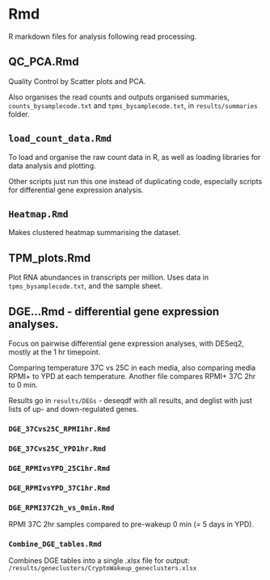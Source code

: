 # Rmd

R markdown files for analysis following read processing.

## QC_PCA.Rmd

Quality Control by Scatter plots and PCA.

Also organises the read counts and outputs organised summaries, `counts_bysamplecode.txt` and `tpms_bysamplecode.txt`, in `results/summaries` folder.

## `load_count_data.Rmd`

To load and organise the raw count data in R, as well as loading libraries for data analysis and plotting.

Other scripts just run this one instead of duplicating code, especially scripts for differential gene expression analysis.

## `Heatmap.Rmd`

Makes clustered heatmap summarising the dataset.


## TPM_plots.Rmd

Plot RNA abundances in transcripts per million.
Uses data in `tpms_bysamplecode.txt`, and the sample sheet.


## DGE...Rmd - differential gene expression analyses.

Focus on pairwise differential gene expression analyses, with DESeq2, mostly at the 1 hr timepoint.

Comparing temperature 37C vs 25C in each media, also comparing media RPMI+ to YPD at each temperature.
Another file compares RPMI+ 37C 2hr to 0 min.

Results go in `results/DEGs` - deseqdf with all results, and deglist with just lists of up- and down-regulated genes.


### `DGE_37Cvs25C_RPMI1hr.Rmd`

### `DGE_37Cvs25C_YPD1hr.Rmd`

### `DGE_RPMIvsYPD_25C1hr.Rmd`

### `DGE_RPMIvsYPD_37C1hr.Rmd`

### `DGE_RPMI37C2h_vs_0min.Rmd`

RPMI 37C 2hr samples compared to pre-wakeup 0 min (= 5 days in YPD).

### `Combine_DGE_tables.Rmd`

Combines DGE tables into a single .xlsx file for output: `/results/geneclusters/CryptoWakeup_geneclusters.xlsx`



